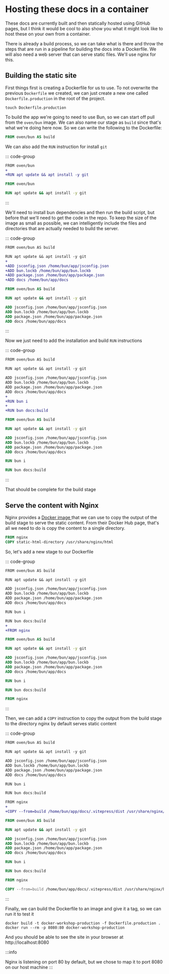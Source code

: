 # Hosting these docs in a container

These docs are currently built and then statically hosted using GitHub pages, but I think it would be cool to also show you what it might look like to host these on your own from a container.

There is already a build process, so we can take what is there and throw the steps that are run in a pipeline for building the docs into a Dockerfile. We will also need a web server that can serve static files. We'll use nginx for this.

## Building the static site

First things first is creating a Dockerfile for us to use. To not overwrite the previous `Dockerfile` we created, we can just create a new one called `Dockerfile.production` in the root of the project.

```shell
touch Dockerfile.production
```

To build the app we're going to need to use Bun, so we can start off pull from the `oven/bun` image. We can also name our stage as `build` since that's what we're doing here now. So we can write the following to the Dockerfile:

```Dockerfile
FROM oven/bun AS build

```

We can also add the `RUN` instruction for install `git`

::: code-group

```diff
FROM oven/bun
+
+RUN apt update && apt install -y git

```

```Dockerfile
FROM oven/bun

RUN apt update && apt install -y git

```

:::

We'll need to install bun dependencies and then run the build script, but before that we'll need to get the code in the repo. To keep the size of the image as small as possible, we can intelligently include the files and directories that are actually needed to build the server.

::: code-group

```diff
FROM oven/bun AS build

RUN apt update && apt install -y git
+
+ADD jsconfig.json /home/bun/app/jsconfig.json
+ADD bun.lockb /home/bun/app/bun.lockb
+ADD package.json /home/bun/app/package.json
+ADD docs /home/bun/app/docs

```

```Dockerfile
FROM oven/bun AS build

RUN apt update && apt install -y git

ADD jsconfig.json /home/bun/app/jsconfig.json
ADD bun.lockb /home/bun/app/bun.lockb
ADD package.json /home/bun/app/package.json
ADD docs /home/bun/app/docs

```

:::

Now we just need to add the installation and build `RUN` instructions

::: code-group

```diff
FROM oven/bun AS build

RUN apt update && apt install -y git

ADD jsconfig.json /home/bun/app/jsconfig.json
ADD bun.lockb /home/bun/app/bun.lockb
ADD package.json /home/bun/app/package.json
ADD docs /home/bun/app/docs
+
+RUN bun i
+
+RUN bun docs:build

```

```Dockerfile
FROM oven/bun AS build

RUN apt update && apt install -y git

ADD jsconfig.json /home/bun/app/jsconfig.json
ADD bun.lockb /home/bun/app/bun.lockb
ADD package.json /home/bun/app/package.json
ADD docs /home/bun/app/docs

RUN bun i

RUN bun docs:build

```

:::

That should be complete for the build stage

## Serve the content with Nginx

Nginx provides a [Docker image ](https://hub.docker.com/_/nginx) that we can use to copy the output of the build stage to serve the static content. From their Docker Hub page, that's all we need to do is copy the content to a single directory.

```Dockerfile
FROM nginx
COPY static-html-directory /usr/share/nginx/html

```

So, let's add a new stage to our Dockerfile

::: code-group

```diff
FROM oven/bun AS build

RUN apt update && apt install -y git

ADD jsconfig.json /home/bun/app/jsconfig.json
ADD bun.lockb /home/bun/app/bun.lockb
ADD package.json /home/bun/app/package.json
ADD docs /home/bun/app/docs

RUN bun i

RUN bun docs:build
+
+FROM nginx

```

```Dockerfile
FROM oven/bun AS build

RUN apt update && apt install -y git

ADD jsconfig.json /home/bun/app/jsconfig.json
ADD bun.lockb /home/bun/app/bun.lockb
ADD package.json /home/bun/app/package.json
ADD docs /home/bun/app/docs

RUN bun i

RUN bun docs:build

FROM nginx

```

:::

Then, we can add a `COPY` instruction to copy the output from the build stage to the directory nginx by default serves static content

::: code-group

```diff
FROM oven/bun AS build

RUN apt update && apt install -y git

ADD jsconfig.json /home/bun/app/jsconfig.json
ADD bun.lockb /home/bun/app/bun.lockb
ADD package.json /home/bun/app/package.json
ADD docs /home/bun/app/docs

RUN bun i

RUN bun docs:build

FROM nginx
+
+COPY --from=build /home/bun/app/docs/.vitepress/dist /usr/share/nginx/html


```

```Dockerfile
FROM oven/bun AS build

RUN apt update && apt install -y git

ADD jsconfig.json /home/bun/app/jsconfig.json
ADD bun.lockb /home/bun/app/bun.lockb
ADD package.json /home/bun/app/package.json
ADD docs /home/bun/app/docs

RUN bun i

RUN bun docs:build

FROM nginx

COPY --from=build /home/bun/app/docs/.vitepress/dist /usr/share/nginx/html

```

:::

Finally, we can build the Dockerfile to an image and give it a tag, so we can run it to test it

```shell
docker build -t docker-workshop-production -f Dockerfile.production .
docker run --rm -p 8080:80 docker-workshop-production
```

And you should be able to see the site in your browser at http://localhost:8080

:::info

Nginx is listening on port 80 by default, but we chose to map it to port 8080 on our host machine
:::
